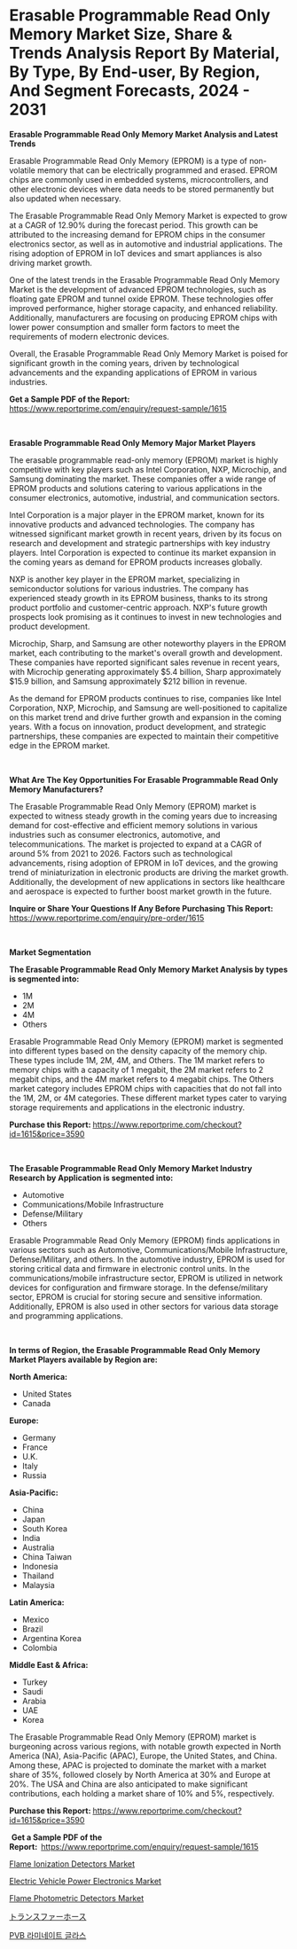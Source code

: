 <p><h1>Erasable Programmable Read Only Memory Market Size, Share & Trends Analysis Report By Material, By Type, By End-user, By Region, And Segment Forecasts, 2024 - 2031</h1></p><p><strong>Erasable Programmable Read Only Memory Market Analysis and Latest Trends</strong></p>
<p><p>Erasable Programmable Read Only Memory (EPROM) is a type of non-volatile memory that can be electrically programmed and erased. EPROM chips are commonly used in embedded systems, microcontrollers, and other electronic devices where data needs to be stored permanently but also updated when necessary.</p><p>The Erasable Programmable Read Only Memory Market is expected to grow at a CAGR of 12.90% during the forecast period. This growth can be attributed to the increasing demand for EPROM chips in the consumer electronics sector, as well as in automotive and industrial applications. The rising adoption of EPROM in IoT devices and smart appliances is also driving market growth.</p><p>One of the latest trends in the Erasable Programmable Read Only Memory Market is the development of advanced EPROM technologies, such as floating gate EPROM and tunnel oxide EPROM. These technologies offer improved performance, higher storage capacity, and enhanced reliability. Additionally, manufacturers are focusing on producing EPROM chips with lower power consumption and smaller form factors to meet the requirements of modern electronic devices.</p><p>Overall, the Erasable Programmable Read Only Memory Market is poised for significant growth in the coming years, driven by technological advancements and the expanding applications of EPROM in various industries.</p></p>
<p><strong>Get a Sample PDF of the Report:&nbsp;</strong> <a href="https://www.reportprime.com/enquiry/request-sample/1615">https://www.reportprime.com/enquiry/request-sample/1615</a></p>
<p>&nbsp;</p>
<p><strong>Erasable Programmable Read Only Memory Major Market Players</strong></p>
<p><p>The erasable programmable read-only memory (EPROM) market is highly competitive with key players such as Intel Corporation, NXP, Microchip, and Samsung dominating the market. These companies offer a wide range of EPROM products and solutions catering to various applications in the consumer electronics, automotive, industrial, and communication sectors.</p><p>Intel Corporation is a major player in the EPROM market, known for its innovative products and advanced technologies. The company has witnessed significant market growth in recent years, driven by its focus on research and development and strategic partnerships with key industry players. Intel Corporation is expected to continue its market expansion in the coming years as demand for EPROM products increases globally.</p><p>NXP is another key player in the EPROM market, specializing in semiconductor solutions for various industries. The company has experienced steady growth in its EPROM business, thanks to its strong product portfolio and customer-centric approach. NXP's future growth prospects look promising as it continues to invest in new technologies and product development.</p><p>Microchip, Sharp, and Samsung are other noteworthy players in the EPROM market, each contributing to the market's overall growth and development. These companies have reported significant sales revenue in recent years, with Microchip generating approximately $5.4 billion, Sharp approximately $15.9 billion, and Samsung approximately $212 billion in revenue.</p><p>As the demand for EPROM products continues to rise, companies like Intel Corporation, NXP, Microchip, and Samsung are well-positioned to capitalize on this market trend and drive further growth and expansion in the coming years. With a focus on innovation, product development, and strategic partnerships, these companies are expected to maintain their competitive edge in the EPROM market.</p></p>
<p>&nbsp;</p>
<p><strong>What Are The Key Opportunities For Erasable Programmable Read Only Memory Manufacturers?</strong></p>
<p><p>The Erasable Programmable Read Only Memory (EPROM) market is expected to witness steady growth in the coming years due to increasing demand for cost-effective and efficient memory solutions in various industries such as consumer electronics, automotive, and telecommunications. The market is projected to expand at a CAGR of around 5% from 2021 to 2026. Factors such as technological advancements, rising adoption of EPROM in IoT devices, and the growing trend of miniaturization in electronic products are driving the market growth. Additionally, the development of new applications in sectors like healthcare and aerospace is expected to further boost market growth in the future.</p></p>
<p><strong>Inquire or Share Your Questions If Any Before Purchasing This Report:</strong> <a href="https://www.reportprime.com/enquiry/pre-order/1615">https://www.reportprime.com/enquiry/pre-order/1615</a></p>
<p>&nbsp;</p>
<p><strong>Market Segmentation</strong></p>
<p><strong>The Erasable Programmable Read Only Memory Market Analysis by types is segmented into:</strong></p>
<p><ul><li>1M</li><li>2M</li><li>4M</li><li>Others</li></ul></p>
<p><p>Erasable Programmable Read Only Memory (EPROM) market is segmented into different types based on the density capacity of the memory chip. These types include 1M, 2M, 4M, and Others. The 1M market refers to memory chips with a capacity of 1 megabit, the 2M market refers to 2 megabit chips, and the 4M market refers to 4 megabit chips. The Others market category includes EPROM chips with capacities that do not fall into the 1M, 2M, or 4M categories. These different market types cater to varying storage requirements and applications in the electronic industry.</p></p>
<p><strong>Purchase this Report:&nbsp;</strong><a href="https://www.reportprime.com/checkout?id=1615&price=3590">https://www.reportprime.com/checkout?id=1615&price=3590</a></p>
<p>&nbsp;</p>
<p><strong>The Erasable Programmable Read Only Memory Market Industry Research by Application is segmented into:</strong></p>
<p><ul><li>Automotive</li><li>Communications/Mobile Infrastructure</li><li>Defense/Military</li><li>Others</li></ul></p>
<p><p>Erasable Programmable Read Only Memory (EPROM) finds applications in various sectors such as Automotive, Communications/Mobile Infrastructure, Defense/Military, and others. In the automotive industry, EPROM is used for storing critical data and firmware in electronic control units. In the communications/mobile infrastructure sector, EPROM is utilized in network devices for configuration and firmware storage. In the defense/military sector, EPROM is crucial for storing secure and sensitive information. Additionally, EPROM is also used in other sectors for various data storage and programming applications.</p></p>
<p>&nbsp;</p>
<p><strong>In terms of Region, the Erasable Programmable Read Only Memory Market Players available by Region are:</strong></p>
<p>
    <p> <strong> North America: </strong>
        <ul>
            <li>United States</li>
            <li>Canada</li>
        </ul>
        </p> 
    <p> <strong> Europe: </strong>
        <ul>
            <li>Germany</li>
            <li>France</li>
            <li>U.K.</li>
            <li>Italy</li>
            <li>Russia</li>
        </ul>
        </p> 
    <p> <strong> Asia-Pacific: </strong>
        <ul>
            <li>China</li>
            <li>Japan</li>
            <li>South Korea</li>
            <li>India</li>
            <li>Australia</li>
            <li>China Taiwan</li>
            <li>Indonesia</li>
            <li>Thailand</li>
            <li>Malaysia</li>
        </ul>
        </p> 
    <p> <strong> Latin America: </strong>
        <ul>
            <li>Mexico</li>
            <li>Brazil</li>
            <li>Argentina Korea</li>
            <li>Colombia</li>
        </ul>
        </p> 
    <p> <strong> Middle East & Africa: </strong>
        <ul>
            <li>Turkey</li>
            <li>Saudi</li>
            <li>Arabia</li>
            <li>UAE</li>
            <li>Korea</li>
        </ul>
    </p>
    </p>
<p><p>The Erasable Programmable Read Only Memory (EPROM) market is burgeoning across various regions, with notable growth expected in North America (NA), Asia-Pacific (APAC), Europe, the United States, and China. Among these, APAC is projected to dominate the market with a market share of 35%, followed closely by North America at 30% and Europe at 20%. The USA and China are also anticipated to make significant contributions, each holding a market share of 10% and 5%, respectively.</p></p>
<p><strong>Purchase this Report: </strong><a href="https://www.reportprime.com/checkout?id=1615&price=3590">https://www.reportprime.com/checkout?id=1615&price=3590</a></p>
<p>&nbsp;<strong>Get a Sample PDF of the Report:&nbsp;&nbsp;</strong><a href="https://www.reportprime.com/enquiry/request-sample/1615">https://www.reportprime.com/enquiry/request-sample/1615</a></p>
<p><strong></strong></p>
<p><p><a href="https://github.com/vimar16th/Market-Research-Report-List-3/blob/main/flame-ionization-detectors-market.md">Flame Ionization Detectors Market</a></p><p><a href="https://issuu.com/reportprime-2/docs/electric-vehicle-power-electronics-market-size-203">Electric Vehicle Power Electronics Market</a></p><p><a href="https://github.com/luckyshygirl/Market-Research-Report-List-3/blob/main/flame-photometric-detectors-market.md">Flame Photometric Detectors Market</a></p><p><a href="https://github.com/lrlmopnhwd79300/Market-Research-Report-List-1/blob/main/12203449849.md">トランスファーホース</a></p><p><a href="https://github.com/vsckjg50460/Market-Research-Report-List-1/blob/main/35611739212.md">PVB 라미네이트 글라스</a></p></p>